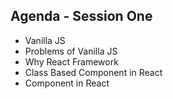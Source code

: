 ## Agenda - Session One

- Vanilla JS
- Problems of Vanilla JS
- Why React Framework
- Class Based Component in React
- Component in React
